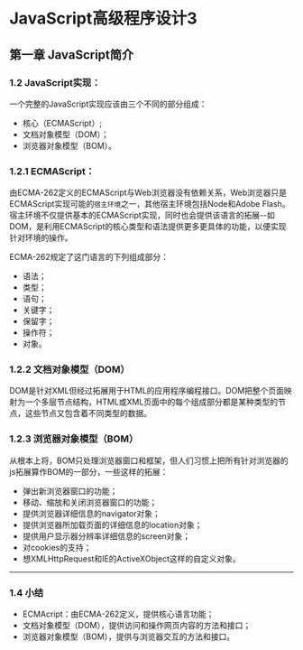 # JavaScript高级程序设计3

## 第一章 JavaScript简介

### 1.2 JavaScript实现：

一个完整的JavaScript实现应该由三个不同的部分组成：

- 核心（ECMAScript）;
- 文档对象模型（DOM）；
- 浏览器对象模型（BOM）。

### 1.2.1 ECMAScript：

由ECMA-262定义的ECMAScript与Web浏览器没有依赖关系，Web浏览器只是ECMAScript实现可能的`宿主环境`之一，其他宿主环境包括Node和Adobe Flash。宿主环境不仅提供基本的ECMAScript实现，同时也会提供该语言的拓展--如DOM，是利用ECMAScript的核心类型和语法提供更多更具体的功能，以便实现针对环境的操作。

ECMA-262规定了这门语言的下列组成部分：

- 语法；
- 类型；
- 语句；
- 关键字；
- 保留字；
- 操作符；
- 对象。

### 1.2.2 文档对象模型（DOM）

DOM是针对XML但经过拓展用于HTML的应用程序编程接口。DOM把整个页面映射为一个多层节点结构，HTML或XML页面中的每个组成部分都是某种类型的节点，这些节点又包含着不同类型的数据。

### 1.2.3 浏览器对象模型（BOM）

从根本上将，BOM只处理浏览器窗口和框架，但人们习惯上把所有针对浏览器的js拓展算作BOM的一部分，一些这样的拓展：

- 弹出新浏览器窗口的功能；
- 移动、缩放和关闭浏览器窗口的功能；
- 提供浏览器详细信息的navigator对象；
- 提供浏览器所加载页面的详细信息的location对象；
- 提供用户显示器分辨率详细信息的screen对象；
- 对cookies的支持；
- 想XMLHttpRequest和IE的ActiveXObject这样的自定义对象。

---

### 1.4 小结

- ECMAcript：由ECMA-262定义，提供核心语言功能；
- 文档对象模型（DOM），提供访问和操作网页内容的方法和接口；
- 浏览器对象模型（BOM），提供与浏览器交互的方法和接口。